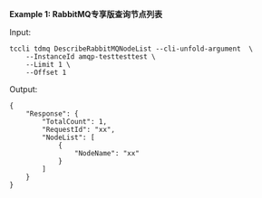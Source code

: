 **Example 1: RabbitMQ专享版查询节点列表**



Input: 

```
tccli tdmq DescribeRabbitMQNodeList --cli-unfold-argument  \
    --InstanceId amqp-testtesttest \
    --Limit 1 \
    --Offset 1
```

Output: 
```
{
    "Response": {
        "TotalCount": 1,
        "RequestId": "xx",
        "NodeList": [
            {
                "NodeName": "xx"
            }
        ]
    }
}
```

